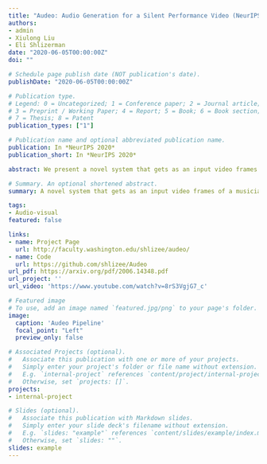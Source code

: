 ```yaml
---
title: "Audeo: Audio Generation for a Silent Performance Video (NeurIPS 2020)"
authors:
- admin
- Xiulong Liu
- Eli Shlizerman
date: "2020-06-05T00:00:00Z"
doi: ""

# Schedule page publish date (NOT publication's date).
publishDate: "2020-06-05T00:00:00Z"

# Publication type.
# Legend: 0 = Uncategorized; 1 = Conference paper; 2 = Journal article;
# 3 = Preprint / Working Paper; 4 = Report; 5 = Book; 6 = Book section;
# 7 = Thesis; 8 = Patent
publication_types: ["1"]

# Publication name and optional abbreviated publication name.
publication: In *NeurIPS 2020*
publication_short: In *NeurIPS 2020*

abstract: We present a novel system that gets as an input video frames of a musician playing the piano and generates the music for that video. Generation of music from visual cues is a challenging problem and it is not clear whether it is an attainable goal at all. Our main aim in this work is to explore the plausibility of such a transformation and to identify cues and components able to carry the association of sounds with visual events. To achieve the transformation we built a full pipeline named ‘Audeo’ containing three components. We first translate the video frames of the keyboard and the musician hand movements into raw mechanical musical symbolic representation Piano-Roll (Roll) for each video frame which represents the keys pressed at each time step. We then adapt the Roll to be amenable for audio synthesis by including temporal correlations. This step turns out to be critical for meaningful audio generation. As a last step, we implement Midi synthesizers to generate realistic music. Audeo converts video to audio smoothly and clearly with only a few setup constraints. We evaluate Audeo on ‘in the wild’ piano performance videos and obtain that their generated music is of reasonable audio quality and can be successfully recognized with high precision by popular music identification software.

# Summary. An optional shortened abstract.
summary: A novel system that gets as an input video frames of a musician playing the piano and generates the music for that video.

tags:
- Audio-visual
featured: false

links:
- name: Project Page
  url: http://faculty.washington.edu/shlizee/audeo/
- name: Code
  url: https://github.com/shlizee/Audeo
url_pdf: https://arxiv.org/pdf/2006.14348.pdf
url_project: ''
url_video: 'https://www.youtube.com/watch?v=8rS3VgjG7_c'

# Featured image
# To use, add an image named `featured.jpg/png` to your page's folder. 
image:
  caption: 'Audeo Pipeline'
  focal_point: "Left"
  preview_only: false

# Associated Projects (optional).
#   Associate this publication with one or more of your projects.
#   Simply enter your project's folder or file name without extension.
#   E.g. `internal-project` references `content/project/internal-project/index.md`.
#   Otherwise, set `projects: []`.
projects:
- internal-project

# Slides (optional).
#   Associate this publication with Markdown slides.
#   Simply enter your slide deck's filename without extension.
#   E.g. `slides: "example"` references `content/slides/example/index.md`.
#   Otherwise, set `slides: ""`.
slides: example
---
```


